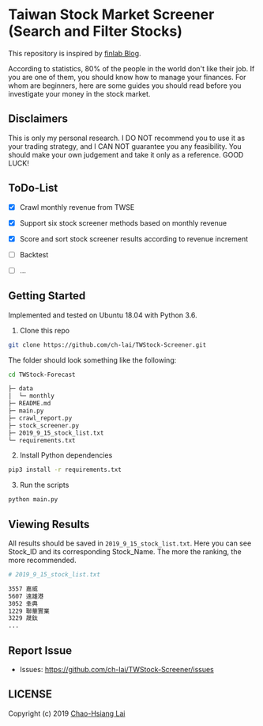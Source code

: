 # Taiwan Stock Market Screener (Search and Filter Stocks)
This repository is inspired by [finlab Blog](https://www.finlab.tw/).

According to statistics, 80% of the people in the world don't like their job. If you are one of them, you should know how to manage your finances. For whom are beginners, here are some guides you should read before you investigate your money in the stock market.

## Disclaimers
This is only my personal research. I DO NOT recommend you to use it as your trading strategy, and I CAN NOT guarantee you any feasibility. You should make your own judgement and take it only as a reference. GOOD LUCK!


## ToDo-List
- [x] Crawl monthly revenue from TWSE
- [x] Support six stock screener methods based on monthly revenue
- [x] Score and sort stock screener results according to revenue increment
- [ ] Backtest
- [ ] ...


## Getting Started
Implemented and tested on Ubuntu 18.04 with Python 3.6.

1. Clone this repo
```bash
git clone https://github.com/ch-lai/TWStock-Screener.git
```
The folder should look something like the following:
```bash
cd TWStock-Forecast

├─ data
│  └─ monthly
├─ README.md
├─ main.py
├─ crawl_report.py
├─ stock_screener.py
├─ 2019_9_15_stock_list.txt
└─ requirements.txt
```

2. Install Python dependencies
```bash
pip3 install -r requirements.txt
```

3. Run the scripts
```bash
python main.py
```


## Viewing Results
All results should be saved in `2019_9_15_stock_list.txt`. Here you can see Stock_ID and its corresponding Stock_Name. The more the ranking, the more recommended.
```bash
# 2019_9_15_stock_list.txt

3557 嘉威
5607 遠雄港
3052 夆典
1229 聯華實業
3229 晟鈦
...
```


## Report Issue
- Issues: https://github.com/ch-lai/TWStock-Screener/issues

## LICENSE
Copyright (c) 2019 [Chao-Hsiang Lai](https://github.com/ch-lai)